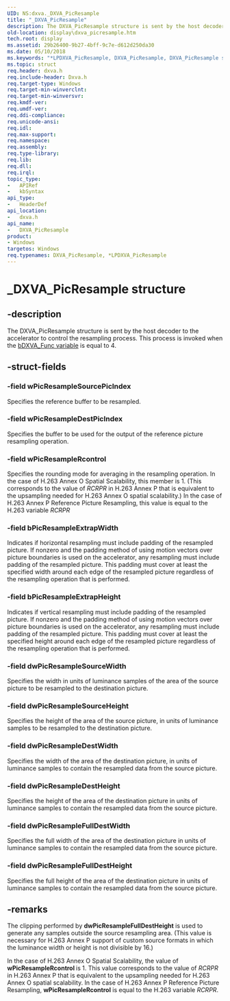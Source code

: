 ```yaml
---
UID: NS:dxva._DXVA_PicResample
title: "_DXVA_PicResample"
description: The DXVA_PicResample structure is sent by the host decoder to the accelerator to control the resampling process. This process is invoked when the bDXVA_Func variable is equal to 4.
old-location: display\dxva_picresample.htm
tech.root: display
ms.assetid: 29b26400-9b27-4bff-9c7e-d612d250da30
ms.date: 05/10/2018
ms.keywords: "*LPDXVA_PicResample, DXVA_PicResample, DXVA_PicResample structure [Display Devices], LPDXVA_PicResample, LPDXVA_PicResample structure pointer [Display Devices], _DXVA_PicResample, display.dxva_picresample, dxva/DXVA_PicResample, dxva/LPDXVA_PicResample, dxvaref_523256d7-10ef-4750-a065-bd4bb02c1fbe.xml"
ms.topic: struct
req.header: dxva.h
req.include-header: Dxva.h
req.target-type: Windows
req.target-min-winverclnt: 
req.target-min-winversvr: 
req.kmdf-ver: 
req.umdf-ver: 
req.ddi-compliance: 
req.unicode-ansi: 
req.idl: 
req.max-support: 
req.namespace: 
req.assembly: 
req.type-library: 
req.lib: 
req.dll: 
req.irql: 
topic_type:
-	APIRef
-	kbSyntax
api_type:
-	HeaderDef
api_location:
-	dxva.h
api_name:
-	DXVA_PicResample
product:
- Windows
targetos: Windows
req.typenames: DXVA_PicResample, *LPDXVA_PicResample
---
```


# _DXVA_PicResample structure


## -description


The DXVA_PicResample structure is sent by the host decoder to the accelerator to control the resampling process. This process is invoked when the <a href="https://msdn.microsoft.com/6db9fa71-7bc2-4eb6-afcb-b16df48f7e8b">bDXVA_Func variable</a> is equal to 4.


## -struct-fields




### -field wPicResampleSourcePicIndex

Specifies the reference buffer to be resampled. 


### -field wPicResampleDestPicIndex

Specifies the buffer to be used for the output of the reference picture resampling operation.


### -field wPicResampleRcontrol

Specifies the rounding mode for averaging in the resampling operation. In the case of H.263 Annex O Spatial Scalability, this member is 1. (This corresponds to the value of <i>RCRPR</i> in H.263 Annex P that is equivalent to the upsampling needed for H.263 Annex O spatial scalability.) In the case of H.263 Annex P Reference Picture Resampling, this value is equal to the H.263 variable <i>RCRPR</i>


### -field bPicResampleExtrapWidth

Indicates if horizontal resampling must include padding of the resampled picture. If nonzero and the padding method of using motion vectors over picture boundaries is used on the accelerator, any resampling must include padding of the resampled picture. This padding must cover at least the specified width around each edge of the resampled picture regardless of the resampling operation that is performed.


### -field bPicResampleExtrapHeight

Indicates if vertical resampling must include padding of the resampled picture. If nonzero and the padding method of using motion vectors over picture boundaries is used on the accelerator, any resampling must include padding of the resampled picture. This padding must cover at least the specified height around each edge of the resampled picture regardless of the resampling operation that is performed.


### -field dwPicResampleSourceWidth

Specifies the width in units of luminance samples of the area of the source picture to be resampled to the destination picture.


### -field dwPicResampleSourceHeight

Specifies the height of the area of the source picture, in units of luminance samples to be resampled to the destination picture.


### -field dwPicResampleDestWidth

Specifies the width of the area of the destination picture, in units of luminance samples to contain the resampled data from the source picture. 


### -field dwPicResampleDestHeight

Specifies the height of the area of the destination picture in units of luminance samples to contain the resampled data from the source picture. 


### -field dwPicResampleFullDestWidth

Specifies the full width of the area of the destination picture in units of luminance samples to contain the resampled data from the source picture. 


### -field dwPicResampleFullDestHeight

Specifies the full height of the area of the destination picture in units of luminance samples to contain the resampled data from the source picture.


## -remarks



The clipping performed by <b>dwPicResampleFullDestHeight</b> is used to generate any samples outside the source resampling area. (This value is necessary for H.263 Annex P support of custom source formats in which the luminance width or height is not divisible by 16.)

In the case of H.263 Annex O Spatial Scalability, the value of <b>wPicResampleRcontrol </b>is 1. This value corresponds to the value of <i>RCRPR</i> in H.263 Annex P that is equivalent to the upsampling needed for H.263 Annex O spatial scalability. In the case of H.263 Annex P Reference Picture Resampling, <b>wPicResampleRcontrol</b> is equal to the H.263 variable <i>RCRPR</i>.



